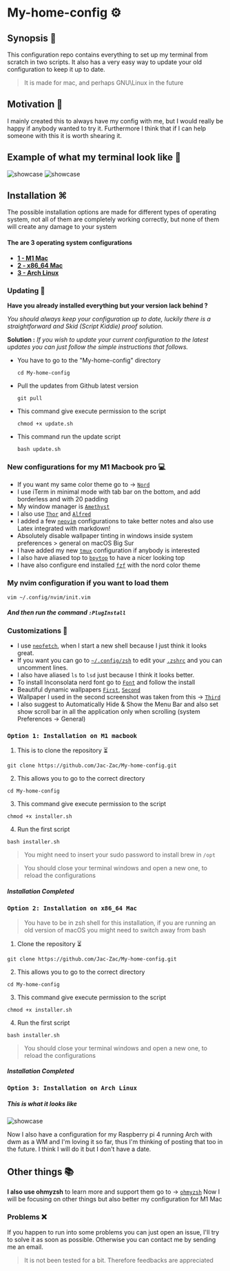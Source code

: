 # My-home-config ⚙️

## Synopsis 📄
This configuration repo contains everything to set up my terminal from scratch in two scripts. It also has a very easy way to update your old configuration to keep it up to date.
> It is made for mac, and perhaps GNU\Linux in the future

## Motivation 💭
I mainly created this to always have my config with me, but I would really be happy if anybody wanted to try it. Furthermore I think that if I can help someone with this it is worth shearing it. 

## Example of what my terminal look like 🌇

![showcase](https://github.com/Jac-Zac/My-home-config/blob/master/first_desktop.jpg)
![showcase](https://github.com/Jac-Zac/My-home-config/blob/master/second_desktop.jpg)

## Installation ⌘

The possible installation options are made for different types of operating system, not all of them are completely working correctly, but none of them will create any damage to your system
#### The are 3 operating system configurations

* [**1 - M1 Mac**](#option-1-Installation-on-M1-macbook)
* [**2 - x86_64 Mac**](#option-2-Installation-on-x86_64-Mac)
* [**3 - Arch Linux**](#option-3-Installation-on-Arch-Linux)

### Updating 📅

**Have you already installed everything but your version lack behind ?**

_You should always keep your configuration up to date, luckily there is a straightforward and Skid (Script Kiddie) proof solution._

**Solution :**
_If you wish to update your current configuration to the latest updates you can just follow the simple instructions that follows._

- You have to go to the "My-home-config" directory

	  cd My-home-config

- Pull the updates from Github latest version  

	  git pull

- This command give execute permission to the script

	  chmod +x update.sh 

- This command run the update script

	  bash update.sh 


### New configurations for my M1 Macbook pro 💻 

- If you want my same color theme go to -> [`Nord`](https://github.com/arcticicestudio/nord-iterm2)
- I use iTerm in minimal mode with tab bar on the bottom, and add borderless and with 20 padding
- My window manager is [`Amethyst`](https://github.com/ianyh/Amethyst)
- I also use [`Thor`](https://apps.apple.com/us/app/thor/id1120999687?mt=12) and [`Alfred`](https://www.alfredapp.com)
- I added a few [`neovim`](https://github.com/neovim/neovim) configurations to take better notes and also use Latex integrated with markdown! 
- Absolutely disable wallpaper tinting in windows inside system preferences > general on macOS Big Sur 
- I have added my new [`tmux`](https://github.com/tmux/tmux) configuration if anybody is interested 
- I also have aliased top to [`bpytop`](https://github.com/aristocratos/bpytop) to have a nicer looking top
- I have also configure end installed [`fzf`](https://github.com/junegunn/fzf) with the nord color theme

### My nvim configuration if you want to load them

	vim ~/.config/nvim/init.vim

##### And then run the command ``:PlugInstall``

### Customizations 🔧

- I use [`neofetch`](https://github.com/dylanaraps/neofetch), when I start a new shell because I just think it looks great. 
- If you want you can go to [`~/.config/zsh`](/config/zsh) to edit your [`.zshrc`](config/zsh/.zshrc) and you can uncomment lines.
- I also have aliased `ls` to `lsd` just because I think it looks better. 
- To install Inconsolata nerd font go to [`Font`](https://github.com/epk/SF-Mono-Nerd-Font) and follow the install
- Beautiful dynamic wallpapers [`First`](https://dynamicwallpaper.club/wallpaper/6df38eo4nym), [`Second`](https://dynamicwallpaper.club/wallpaper/jculsb683ok)
- Wallpaper I used in the second screenshot was taken from this -> [`Third`](https://www.reddit.com/r/unixporn/comments/i901nk/bspwm_life_in_the_forest/)
- I also suggest to Automatically Hide & Show the Menu Bar and also set show scroll bar in all the application only when scrolling (system Preferences -> General)

### `Option 1: Installation on M1 macbook`

1. This is to clone the repository ⏳ 

```
git clone https://github.com/Jac-Zac/My-home-config.git
```

2. This allows you to go to the correct directory

```
cd My-home-config
```

3. This command give execute permission to the script

```
chmod +x installer.sh 
```

4. Run the first script

```
bash installer.sh 
```
> You might need to insert your sudo password to install brew in `/opt` 

> You should close your terminal windows and open a new one, to reload the configurations

##### Installation Completed

### `Option 2: Installation on x86_64 Mac`

> You have to be in zsh shell for this installation, if you are running an old version of macOS you might need to switch away from bash

1. Clone the repository ⏳ 

```
git clone https://github.com/Jac-Zac/My-home-config.git
```

2. This allows you to go to the correct directory

```
cd My-home-config
```

3. This command give execute permission to the script 

```
chmod +x installer.sh 
```

4. Run the first script

```
bash installer.sh 
```

> You should close your terminal windows and open a new one, to reload the configurations

##### Installation Completed

### `Option 3: Installation on Arch Linux`

##### This is what it looks like 

![showcase](https://github.com/Jac-Zac/My-home-config/blob/master/Arch_rice.jpg)

Now I also have a configuration for my Raspberry pi 4 running Arch with dwm as a WM and I'm loving it so far, thus I'm thinking of posting that too in the future.
I think I will do it but I don't have a date.

## Other things 📚

**I also use ohmyzsh** to learn more and support them go to -> [`ohmyzsh`](https://ohmyz.sh/)
Now I will be focusing on other things but also better my configuration for M1 Mac

### Problems ❌
If you happen to run into some problems you can just open an issue, I'll try to solve it as soon as possible. Otherwise you can contact me by sending me an email. 
> It is not been tested for a bit. Therefore feedbacks are appreciated 
